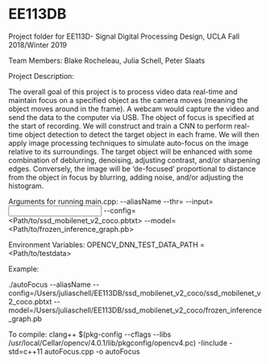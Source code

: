# EE113DB
Project folder for EE113D- Signal Digital Processing Design, UCLA Fall 2018/Winter 2019

Team Members: Blake Rocheleau, Julia Schell, Peter Slaats

Project Description:

 The overall goal of this project is to process video data real-time and maintain focus on a specified object as the camera moves (meaning the object moves around in the frame). A webcam would capture the video and send the data to the computer via USB. The object of focus is specified at the start of recording. We will construct and train a CNN to perform real-time object detection to detect the target object in each frame. We will then apply image processing techniques to simulate auto-focus on the image relative to its surroundings. The target object will be enhanced with some combination of deblurring, denoising, adjusting contrast, and/or sharpening edges. Conversely, the image will be ‘de-focused’ proportional to distance from the object in focus by blurring, adding noise, and/or adjusting the histogram. 
 
 Arguments for running main.cpp:
 --aliasName
 --thr=<confidence threshold>
 --input=<input image>
 --config=<Path/to/ssd_mobilenet_v2_coco.pbtxt>
 --model=<Path/to/frozen_inference_graph.pb>
 
 Environment Variables:
 OPENCV_DNN_TEST_DATA_PATH = <Path/to/testdata>

Example: 

./autoFocus --aliasName  --config=/Users/juliaschell/EE113DB/ssd_mobilenet_v2_coco/ssd_mobilenet_v2_coco.pbtxt --model=/Users/juliaschell/EE113DB/ssd_mobilenet_v2_coco/frozen_inference_graph.pb

To compile: 
clang++ $(pkg-config --cflags --libs /usr/local/Cellar/opencv/4.0.1/lib/pkgconfig/opencv4.pc) -Iinclude -std=c++11 autoFocus.cpp -o autoFocus

